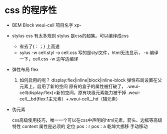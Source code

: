 # css 的程序性

- BEM
    Block weui-cell 项目名字 xp-
- stylus
    css 有太多规则
    stylus 是css的超集。可以编译成css
    - 省去了{：；} 上高速
    - sylus -w cell.styl -o cell.css
        写的是styl文件，html无法显示，
        -o 编译一下，cell.css
        -w 边写边编译


- 弹性布局 flex
    1. 如何启用的呢？
    display:flex|inline|block|inline-block
    弹性布局设置在父元素上，启用了新的空间
    原有的盒子的属性被打破了，
    .weui-cell(display:flex)>新的空间，原有块级元素能力被干掉
    .weui-cell__bd(flex:1主元素）+.weui-cell__hd（辅元素）
- 伪元素

    css高级使用技巧，唯一一个可以在css中声明的html元素，箭头、边框等高级特性
        content 属性是必须的
        定位 pos：r pos：a
        乾坤大挪移 手动移动
